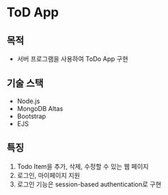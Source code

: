 # ToD App 
## 목적 
- 서버 프로그램을 사용하여 ToDo App 구현 

## 기술 스택
- Node.js 
- MongoDB Altas
- Bootstrap
- EJS 

## 특징
1. Todo Item을 추가, 삭제, 수정할 수 있는 웹 페이지
2. 로그인, 마이페이지 지원
3. 로그인 기능은 session-based authentication로 구현
